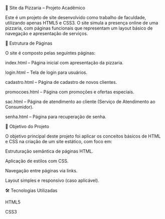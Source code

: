 🍕 Site da Pizzaria – Projeto Acadêmico

Este é um projeto de site desenvolvido como trabalho de faculdade, utilizando apenas HTML5 e CSS3. O site simula a presença online de uma pizzaria, com páginas funcionais que representam um layout básico de navegação e apresentação de serviços.

📁 Estrutura de Páginas

O site é composto pelas seguintes páginas:

index.html – Página inicial com apresentação da pizzaria.

login.html – Tela de login para usuários.

cadastro.html – Página de cadastro de novos clientes.

promocoes.html – Página com promoções e ofertas especiais.

sac.html – Página de atendimento ao cliente (Serviço de Atendimento ao Consumidor).

senha.html – Página para recuperação de senha.

🎯 Objetivo do Projeto

O objetivo principal deste projeto foi aplicar os conceitos básicos de HTML e CSS na criação de um site estático, com foco em:

Estruturação semântica de páginas HTML.

Aplicação de estilos com CSS.

Navegação entre páginas via links.

Layout simples e responsivo (caso aplicável).

🛠️ Tecnologias Utilizadas

HTML5

CSS3

